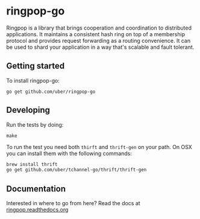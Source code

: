 ringpop-go
==========

Ringpop is a library that brings cooperation and coordination to distributed
applications. It maintains a consistent hash ring on top of a membership
protocol and provides request forwarding as a routing convenience. It can be
used to shard your application in a way that's scalable and fault tolerant.

Getting started
---------------

To install ringpop-go:

```
go get github.com/uber/ringpop-go
```

Developing
----------

Run the tests by doing:

```
make
```

To run the test you need both `thirft` and `thrift-gen` on your path. On OSX you
can install them with the following commands:

```bash
brew install thrift
go get github.com/uber/tchannel-go/thrift/thrift-gen
```

Documentation
--------------

Interested in where to go from here? Read the docs at
[ringpop.readthedocs.org](https://ringpop.readthedocs.org)
